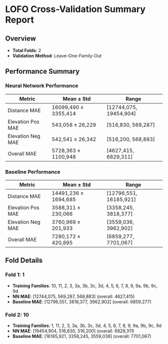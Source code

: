 # LOFO Cross-Validation Summary Report

## Overview

- **Total Folds**: 2
- **Validation Method**: Leave-One-Family-Out

## Performance Summary

### Neural Network Performance

| Metric            | Mean ± Std | Range |
|-------------------|------------|-------|
| Distance MAE      | 16099,490 ± 3355,414 | [12744,075, 19454,904] |
| Elevation Pos MAE | 543,058 ± 26,229 | [516,830, 569,287] |
| Elevation Neg MAE | 542,541 ± 26,342 | [516,200, 568,883] |
| Overall MAE       | 5728,363 ± 1100,948 | [4627,415, 6829,311] |

### Baseline Performance

| Metric            | Mean ± Std | Range |
|-------------------|------------|-------|
| Distance MAE      | 14491,236 ± 1694,685 | [12796,551, 16185,921] |
| Elevation Pos MAE | 3588,311 ± 230,066 | [3358,245, 3818,377] |
| Elevation Neg MAE | 3760,969 ± 201,933 | [3559,036, 3962,902] |
| Overall MAE       | 7280,172 ± 420,895 | [6859,277, 7701,067] |

## Fold Details

### Fold 1: 1

- **Training Families**: 10, 11, 2, 3, 3a, 3b, 3c, 3d, 4, 5, 6, 7, 8, 9, 9a, 9b, 9c, 9d
- **NN MAE**: [12744,075, 569,287, 568,883] (overall: 4627,415)
- **Baseline MAE**: [12796,551, 3818,377, 3962,902] (overall: 6859,277)

### Fold 2: 10

- **Training Families**: 1, 11, 2, 3, 3a, 3b, 3c, 3d, 4, 5, 6, 7, 8, 9, 9a, 9b, 9c, 9d
- **NN MAE**: [19454,904, 516,830, 516,200] (overall: 6829,311)
- **Baseline MAE**: [16185,921, 3358,245, 3559,036] (overall: 7701,067)

